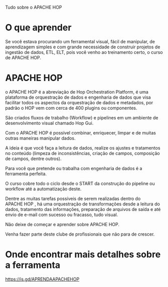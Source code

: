 
Tudo sobre o APACHE  HOP
# O que aprender
Se você estava procurando um ferramental visual, fácil de manipular, de aprendizagem simples e com grande necessidade de construir projetos de ingestão de dados, ETL, ELT, pois você venho ao treinamento certo, o curso de APACHE HOP.

# APACHE HOP

o APACHE HOP é a abreviação de Hop Orchestration Platform, é uma plataforma de orquestração de dados e engenharia de dados que visa facilitar todos os aspectos da orquestração de dados e metadados, por padrão o HOP vem com cerca de 400 plugins ou componentes.

São criados fluxos de trabalho (Workflow) e pipelines em um ambiente de desenvolvimento visual chamado Hop Gui.

Com o APACHE HOP é possível combinar, enriquecer, limpar e de muitas outras maneiras manipular dados.

A ideia é que você faça a leitura de dados, realize os ajustes e tratamentos no conteúdo (limpeza de inconsistências, criação de campos, composição de campos, dentre outros).

Para você que pretende ou trabalha com engenharia de dados é a ferramenta perfeita.

O curso cobre todo o ciclo desde o START da construção do pipeline ou workflow até a automatização deste.

Dentre as muitas tarefas possíveis de serem realizadas dentro do APACHE HOP , há uma orquestração de transformações desde a leitura do dados, tratamento das informações, preparação de arquivos de saída e até envio de e-mail com sucesso ou fracasso, tudo visual.

Não deixe de começar e aprender sobre APACHE HOP.

Venha fazer parte deste clube de profissionais que não para de crescer.

# Onde encontrar mais detalhes sobre a ferramenta
https://is.gd/APRENDAAPACHEHOP
